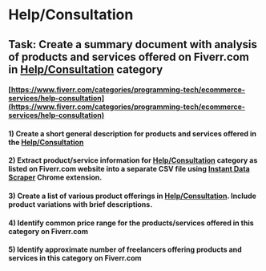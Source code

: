 # Help/Consultation
## Task: Create a summary document with analysis of products and services offered on Fiverr.com in [Help/Consultation](https://www.fiverr.com/categories/programming-tech/ecommerce-services/help-consultation) category
#### [https://www.fiverr.com/categories/programming-tech/ecommerce-services/help-consultation](https://www.fiverr.com/categories/programming-tech/ecommerce-services/help-consultation)
#### 1) Create a short general description for products and services offered in the [Help/Consultation](https://www.fiverr.com/categories/programming-tech/ecommerce-services/help-consultation)
#### 2) Extract product/service information for [Help/Consultation](https://www.fiverr.com/categories/programming-tech/ecommerce-services/help-consultation) category as listed on Fiverr.com website into a separate CSV file using [Instant Data Scraper](https://chrome.google.com/webstore/detail/instant-data-scraper/ofaokhiedipichpaobibbnahnkdoiiah) Chrome extension.
#### 3) Create a list of various product offerings in [Help/Consultation](https://www.fiverr.com/categories/programming-tech/ecommerce-services/help-consultation). Include product variations with brief descriptions.
#### 4) Identify common price range for the products/services offered in this category on Fiverr.com
#### 5) Identify approximate number of freelancers offering products and services in this category on Fiverr.com
